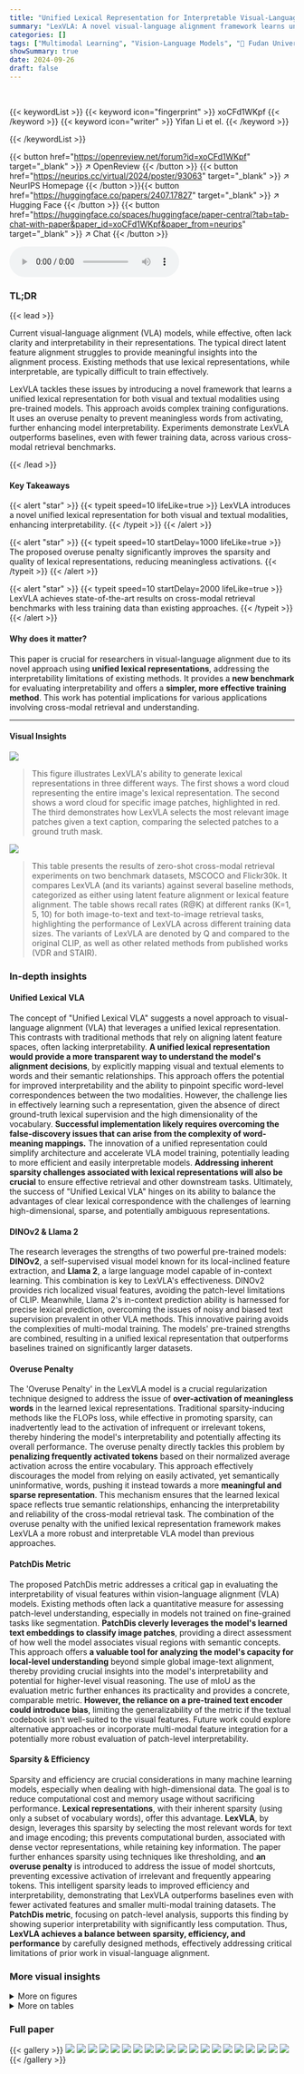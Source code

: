 ```yaml
---
title: "Unified Lexical Representation for Interpretable Visual-Language Alignment"
summary: "LexVLA: A novel visual-language alignment framework learns unified lexical representations for improved interpretability and efficient cross-modal retrieval."
categories: []
tags: ["Multimodal Learning", "Vision-Language Models", "🏢 Fudan University",]
showSummary: true
date: 2024-09-26
draft: false
---
```


<br>

{{< keywordList >}}
{{< keyword icon="fingerprint" >}} xoCFd1WKpf {{< /keyword >}}
{{< keyword icon="writer" >}} Yifan Li et el. {{< /keyword >}}
 
{{< /keywordList >}}

{{< button href="https://openreview.net/forum?id=xoCFd1WKpf" target="_blank" >}}
↗ OpenReview
{{< /button >}}
{{< button href="https://neurips.cc/virtual/2024/poster/93063" target="_blank" >}}
↗ NeurIPS Homepage
{{< /button >}}{{< button href="https://huggingface.co/papers/2407.17827" target="_blank" >}}
↗ Hugging Face
{{< /button >}}
{{< button href="https://huggingface.co/spaces/huggingface/paper-central?tab=tab-chat-with-paper&paper_id=xoCFd1WKpf&paper_from=neurips" target="_blank" >}}
↗ Chat
{{< /button >}}



<audio controls>
    <source src="https://ai-paper-reviewer.com/xoCFd1WKpf/podcast.wav" type="audio/wav">
    Your browser does not support the audio element.
</audio>


### TL;DR


{{< lead >}}

Current visual-language alignment (VLA) models, while effective, often lack clarity and interpretability in their representations.  The typical direct latent feature alignment struggles to provide meaningful insights into the alignment process.  Existing methods that use lexical representations, while interpretable, are typically difficult to train effectively. 

LexVLA tackles these issues by introducing a novel framework that learns a unified lexical representation for both visual and textual modalities using pre-trained models. This approach avoids complex training configurations. It uses an overuse penalty to prevent meaningless words from activating, further enhancing model interpretability. Experiments demonstrate LexVLA outperforms baselines, even with fewer training data, across various cross-modal retrieval benchmarks.

{{< /lead >}}


#### Key Takeaways

{{< alert "star" >}}
{{< typeit speed=10 lifeLike=true >}} LexVLA introduces a novel unified lexical representation for both visual and textual modalities, enhancing interpretability. {{< /typeit >}}
{{< /alert >}}

{{< alert "star" >}}
{{< typeit speed=10 startDelay=1000 lifeLike=true >}} The proposed overuse penalty significantly improves the sparsity and quality of lexical representations, reducing meaningless activations. {{< /typeit >}}
{{< /alert >}}

{{< alert "star" >}}
{{< typeit speed=10 startDelay=2000 lifeLike=true >}} LexVLA achieves state-of-the-art results on cross-modal retrieval benchmarks with less training data than existing approaches. {{< /typeit >}}
{{< /alert >}}

#### Why does it matter?
This paper is crucial for researchers in visual-language alignment due to its novel approach using **unified lexical representations**, addressing the interpretability limitations of existing methods.  It provides a **new benchmark** for evaluating interpretability and offers a **simpler, more effective training method**. This work has potential implications for various applications involving cross-modal retrieval and understanding.

------
#### Visual Insights



![](https://ai-paper-reviewer.com/xoCFd1WKpf/figures_1_1.jpg)

> This figure illustrates LexVLA's ability to generate lexical representations in three different ways.  The first shows a word cloud representing the entire image's lexical representation. The second shows a word cloud for specific image patches, highlighted in red. The third demonstrates how LexVLA selects the most relevant image patches given a text caption, comparing the selected patches to a ground truth mask.





![](https://ai-paper-reviewer.com/xoCFd1WKpf/tables_6_1.jpg)

> This table presents the results of zero-shot cross-modal retrieval experiments on two benchmark datasets, MSCOCO and Flickr30k.  It compares LexVLA (and its variants) against several baseline methods, categorized as either using latent feature alignment or lexical feature alignment. The table shows recall rates (R@K) at different ranks (K=1, 5, 10) for both image-to-text and text-to-image retrieval tasks, highlighting the performance of LexVLA across different training data sizes.  The variants of LexVLA are denoted by Q and compared to the original CLIP, as well as other related methods from published works (VDR and STAIR).





### In-depth insights


#### Unified Lexical VLA
The concept of "Unified Lexical VLA" suggests a novel approach to visual-language alignment (VLA) that leverages a unified lexical representation.  This contrasts with traditional methods that rely on aligning latent feature spaces, often lacking interpretability. **A unified lexical representation would provide a more transparent way to understand the model's alignment decisions**, by explicitly mapping visual and textual elements to words and their semantic relationships.  This approach offers the potential for improved interpretability and the ability to pinpoint specific word-level correspondences between the two modalities.  However, the challenge lies in effectively learning such a representation, given the absence of direct ground-truth lexical supervision and the high dimensionality of the vocabulary.  **Successful implementation likely requires overcoming the false-discovery issues that can arise from the complexity of word-meaning mappings.**  The innovation of a unified representation could simplify architecture and accelerate VLA model training, potentially leading to more efficient and easily interpretable models.  **Addressing inherent sparsity challenges associated with lexical representations will also be crucial** to ensure effective retrieval and other downstream tasks.  Ultimately, the success of "Unified Lexical VLA" hinges on its ability to balance the advantages of clear lexical correspondence with the challenges of learning high-dimensional, sparse, and potentially ambiguous representations.

#### DINOv2 & Llama 2
The research leverages the strengths of two powerful pre-trained models: **DINOv2**, a self-supervised visual model known for its local-inclined feature extraction, and **Llama 2**, a large language model capable of in-context learning. This combination is key to LexVLA's effectiveness. DINOv2 provides rich localized visual features, avoiding the patch-level limitations of CLIP.  Meanwhile, Llama 2's in-context prediction ability is harnessed for precise lexical prediction, overcoming the issues of noisy and biased text supervision prevalent in other VLA methods. This innovative pairing avoids the complexities of multi-modal training. The models' pre-trained strengths are combined, resulting in a unified lexical representation that outperforms baselines trained on significantly larger datasets.

#### Overuse Penalty
The 'Overuse Penalty' in the LexVLA model is a crucial regularization technique designed to address the issue of **over-activation of meaningless words** in the learned lexical representations.  Traditional sparsity-inducing methods like the FLOPs loss, while effective in promoting sparsity, can inadvertently lead to the activation of infrequent or irrelevant tokens, thereby hindering the model's interpretability and potentially affecting its overall performance.  The overuse penalty directly tackles this problem by **penalizing frequently activated tokens** based on their normalized average activation across the entire vocabulary. This approach effectively discourages the model from relying on easily activated, yet semantically uninformative, words, pushing it instead towards a more **meaningful and sparse representation**. This mechanism ensures that the learned lexical space reflects true semantic relationships, enhancing the interpretability and reliability of the cross-modal retrieval task.  The combination of the overuse penalty with the unified lexical representation framework makes LexVLA a more robust and interpretable VLA model than previous approaches.

#### PatchDis Metric
The proposed PatchDis metric addresses a critical gap in evaluating the interpretability of visual features within vision-language alignment (VLA) models.  Existing methods often lack a quantitative measure for assessing patch-level understanding, especially in models not trained on fine-grained tasks like segmentation.  **PatchDis cleverly leverages the model's learned text embeddings to classify image patches**, providing a direct assessment of how well the model associates visual regions with semantic concepts. This approach offers **a valuable tool for analyzing the model's capacity for local-level understanding** beyond simple global image-text alignment, thereby providing crucial insights into the model's interpretability and potential for higher-level visual reasoning.  The use of mIoU as the evaluation metric further enhances its practicality and provides a concrete, comparable metric. **However, the reliance on a pre-trained text encoder could introduce bias**, limiting the generalizability of the metric if the textual codebook isn't well-suited to the visual features.  Future work could explore alternative approaches or incorporate multi-modal feature integration for a potentially more robust evaluation of patch-level interpretability.

#### Sparsity & Efficiency
Sparsity and efficiency are crucial considerations in many machine learning models, especially when dealing with high-dimensional data.  The goal is to reduce computational cost and memory usage without sacrificing performance.  **Lexical representations**, with their inherent sparsity (using only a subset of vocabulary words), offer this advantage.  **LexVLA**, by design, leverages this sparsity by selecting the most relevant words for text and image encoding; this prevents computational burden, associated with dense vector representations, while retaining key information. The paper further enhances sparsity using techniques like thresholding, and **an overuse penalty** is introduced to address the issue of model shortcuts, preventing excessive activation of irrelevant and frequently appearing tokens. This intelligent sparsity leads to improved efficiency and interpretability,  demonstrating that LexVLA outperforms baselines even with fewer activated features and smaller multi-modal training datasets.  The **PatchDis metric**, focusing on patch-level analysis, supports this finding by showing superior interpretability with significantly less computation.  Thus, **LexVLA achieves a balance between sparsity, efficiency, and performance** by carefully designed methods, effectively addressing critical limitations of prior work in visual-language alignment.


### More visual insights

<details>
<summary>More on figures
</summary>


![](https://ai-paper-reviewer.com/xoCFd1WKpf/figures_2_1.jpg)

> This figure illustrates the architecture of the LexVLA model.  It shows how two pre-trained models (DINOv2 for vision and Llama 2 for text) are integrated and fine-tuned.  The visual branch uses a frozen DINOv2 backbone with an added adapter and mapper to project into the shared lexical space.  The text branch fine-tunes Llama 2 using LoRA, and also employs a mapper. Both branches use distinct codebooks, initialized by Llama 2's codebook, but the text codebook is frozen during training. The training process involves standard contrastive objectives to align visual and textual lexical representations, along with an overuse penalty to promote sparsity and avoid activating meaningless words.


![](https://ai-paper-reviewer.com/xoCFd1WKpf/figures_7_1.jpg)

> This figure visualizes the PatchDis metric, which evaluates the patch-level interpretability of the LexVLA model.  It shows three example images, each with its ground truth segmentation mask and the mask predicted by the LexVLA model. The results show that LexVLA accurately predicts the locations of various objects, including small objects, demonstrating its effectiveness at patch-level image understanding.


![](https://ai-paper-reviewer.com/xoCFd1WKpf/figures_7_2.jpg)

> This figure visualizes the image lexical representations generated by LexVLA. The top row shows word clouds representing the complete image, while the bottom row displays word clouds for specific image patches (highlighted in red boxes).  The size of each word in the word clouds is proportional to its lexical value, indicating the importance of the corresponding word to the image or patch. Notably, LexVLA achieves this alignment without relying on local supervision.


![](https://ai-paper-reviewer.com/xoCFd1WKpf/figures_8_1.jpg)

> This figure compares the performance of LexVLA and VDR at various sparsity levels on Flickr30K and MSCOCO datasets.  It shows how recall@1, recall@5, and recall@10 change as the average sparsity (quadratic measure) increases. CLIP is included as a baseline representing a dense model. The results demonstrate LexVLA's robustness to increasing sparsity, maintaining high performance even with a significant reduction in non-zero elements in the lexical representation.


![](https://ai-paper-reviewer.com/xoCFd1WKpf/figures_9_1.jpg)

> This figure visualizes the lexical representations generated by LexVLA using two different penalty methods: FLOPs loss and the proposed overuse penalty.  The comparison highlights how the overuse penalty effectively reduces the activation of irrelevant tokens, improving the quality and interpretability of the lexical representations.  The word clouds show the most prominent words activated by each method for different image-caption pairs. The images are shown in the first row, and their corresponding captions are in the second. Green boxes indicate examples of falsely activated tokens that the overuse penalty helps to mitigate.


</details>




<details>
<summary>More on tables
</summary>


![](https://ai-paper-reviewer.com/xoCFd1WKpf/tables_7_1.jpg)
> This table presents the results of zero-shot cross-modal retrieval experiments on the MSCOCO and Flickr30k datasets.  It compares LexVLA (and its variants) against several baselines, including the original CLIP and other methods focusing on latent or lexical feature alignment. The table shows the recall at ranks 1, 5, and 10 (R@1, R@5, R@10) for both image-to-text and text-to-image retrieval tasks. Different model implementations are categorized based on their training data size (Data) and alignment approach (Latent or Lexical).

![](https://ai-paper-reviewer.com/xoCFd1WKpf/tables_13_1.jpg)
> This table presents the results of zero-shot cross-modal retrieval experiments on the MSCOCO and Flickr30k datasets.  It compares LexVLA (and its variants) against several other state-of-the-art models, showing the recall rate (R@K) at different top-K ranks. The table highlights LexVLA's performance even when trained on significantly smaller datasets compared to competitors. Different variants of LexVLA are also evaluated and compared against each other.

</details>




### Full paper

{{< gallery >}}
<img src="https://ai-paper-reviewer.com/xoCFd1WKpf/1.png" class="grid-w50 md:grid-w33 xl:grid-w25" />
<img src="https://ai-paper-reviewer.com/xoCFd1WKpf/2.png" class="grid-w50 md:grid-w33 xl:grid-w25" />
<img src="https://ai-paper-reviewer.com/xoCFd1WKpf/3.png" class="grid-w50 md:grid-w33 xl:grid-w25" />
<img src="https://ai-paper-reviewer.com/xoCFd1WKpf/4.png" class="grid-w50 md:grid-w33 xl:grid-w25" />
<img src="https://ai-paper-reviewer.com/xoCFd1WKpf/5.png" class="grid-w50 md:grid-w33 xl:grid-w25" />
<img src="https://ai-paper-reviewer.com/xoCFd1WKpf/6.png" class="grid-w50 md:grid-w33 xl:grid-w25" />
<img src="https://ai-paper-reviewer.com/xoCFd1WKpf/7.png" class="grid-w50 md:grid-w33 xl:grid-w25" />
<img src="https://ai-paper-reviewer.com/xoCFd1WKpf/8.png" class="grid-w50 md:grid-w33 xl:grid-w25" />
<img src="https://ai-paper-reviewer.com/xoCFd1WKpf/9.png" class="grid-w50 md:grid-w33 xl:grid-w25" />
<img src="https://ai-paper-reviewer.com/xoCFd1WKpf/10.png" class="grid-w50 md:grid-w33 xl:grid-w25" />
<img src="https://ai-paper-reviewer.com/xoCFd1WKpf/11.png" class="grid-w50 md:grid-w33 xl:grid-w25" />
<img src="https://ai-paper-reviewer.com/xoCFd1WKpf/12.png" class="grid-w50 md:grid-w33 xl:grid-w25" />
<img src="https://ai-paper-reviewer.com/xoCFd1WKpf/13.png" class="grid-w50 md:grid-w33 xl:grid-w25" />
<img src="https://ai-paper-reviewer.com/xoCFd1WKpf/14.png" class="grid-w50 md:grid-w33 xl:grid-w25" />
<img src="https://ai-paper-reviewer.com/xoCFd1WKpf/15.png" class="grid-w50 md:grid-w33 xl:grid-w25" />
<img src="https://ai-paper-reviewer.com/xoCFd1WKpf/16.png" class="grid-w50 md:grid-w33 xl:grid-w25" />
<img src="https://ai-paper-reviewer.com/xoCFd1WKpf/17.png" class="grid-w50 md:grid-w33 xl:grid-w25" />
<img src="https://ai-paper-reviewer.com/xoCFd1WKpf/18.png" class="grid-w50 md:grid-w33 xl:grid-w25" />
<img src="https://ai-paper-reviewer.com/xoCFd1WKpf/19.png" class="grid-w50 md:grid-w33 xl:grid-w25" />
<img src="https://ai-paper-reviewer.com/xoCFd1WKpf/20.png" class="grid-w50 md:grid-w33 xl:grid-w25" />
{{< /gallery >}}
